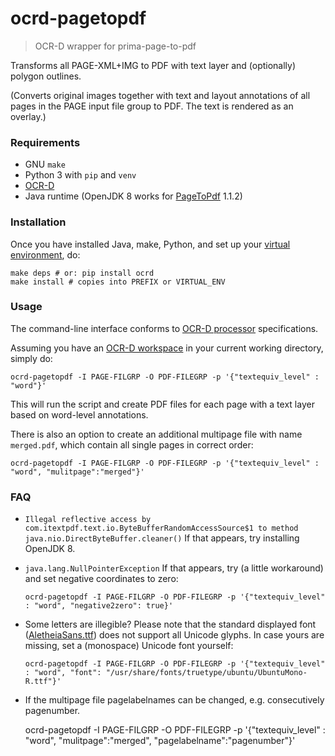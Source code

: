 # ocrd-pagetopdf

> OCR-D wrapper for prima-page-to-pdf

Transforms all PAGE-XML+IMG to PDF with text layer and (optionally) polygon outlines.

(Converts original images together with text and layout annotations of all pages in the PAGE input file group to PDF. The text is rendered as an overlay.)

### Requirements

- GNU `make`
- Python 3 with `pip` and `venv`
- [OCR-D](https://github.com/OCR-D/core)
- Java runtime (OpenJDK 8 works for [PageToPdf](https://github.com/PRImA-Research-Lab/prima-page-to-pdf/releases) 1.1.2)

### Installation

Once you have installed Java, make, Python, and set up your [virtual environment](https://packaging.python.org/guides/installing-using-pip-and-virtual-environments/), do:

    make deps # or: pip install ocrd
    make install # copies into PREFIX or VIRTUAL_ENV

### Usage

The command-line interface conforms to [OCR-D processor](https://ocr-d.de/en/spec/cli) specifications.

Assuming you have an [OCR-D workspace](https://ocr-d.de/en/user_guide#preparing-a-workspace) in your current working directory, simply do:

    ocrd-pagetopdf -I PAGE-FILGRP -O PDF-FILEGRP -p '{"textequiv_level" : "word"}'

This will run the script and create PDF files for each page with a text layer based on word-level annotations.

There is also an option to create an additional multipage file with name `merged.pdf`, which contain all single pages in correct order:

    ocrd-pagetopdf -I PAGE-FILGRP -O PDF-FILEGRP -p '{"textequiv_level" : "word", "mulitpage":"merged"}'

### FAQ

- `Illegal reflective access by com.itextpdf.text.io.ByteBufferRandomAccessSource$1 to method java.nio.DirectByteBuffer.cleaner()`
   If that appears, try installing OpenJDK 8.

- `java.lang.NullPointerException` 
  If that appears, try (a little workaround) and set negative coordinates to zero:
  
      ocrd-pagetopdf -I PAGE-FILGRP -O PDF-FILEGRP -p '{"textequiv_level" : "word", "negative2zero": true}'

- Some letters are illegible?
  Please note that the standard displayed font ([AletheiaSans.ttf](https://github.com/PRImA-Research-Lab/prima-aletheia-web/raw/master/war/aletheiasans-webfont.ttf)) does not support all Unicode glyphs. In case yours are missing, set a (monospace) Unicode font yourself:

      ocrd-pagetopdf -I PAGE-FILGRP -O PDF-FILEGRP -p '{"textequiv_level" : "word", "font": "/usr/share/fonts/truetype/ubuntu/UbuntuMono-R.ttf"}'

- If the multipage file pagelabelnames can be changed, e.g. consecutively pagenumber.

    ocrd-pagetopdf -I PAGE-FILGRP -O PDF-FILEGRP -p '{"textequiv_level" : "word", "mulitpage":"merged", "pagelabelname":"pagenumber"}'
